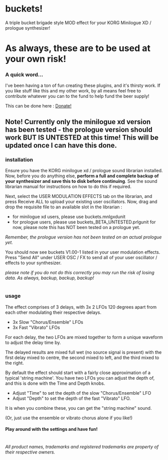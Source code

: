 # buckets!

A triple bucket brigade style MOD effect for your KORG Minilogue XD / prologue synthesizer!

# As always, these are to be used at your own risk!

### A quick word...
I've been having a ton of fun creating these plugins, and it's thirsty work. If you like stuff like this and my other work, by all means feel free to contribute whatever you can to the fund to help fund the beer supply!

This can be done here :  [Donate!](https://www.paypal.com/cgi-bin/webscr?cmd=_s-xclick&hosted_button_id=MSTCVLXMG7Z5J&source=url)



## Note! Currently only the minilogue xd version has been tested - the prologue version should work BUT IS UNTESTED at this time! This will be updated once I can have this done.


### installation

Ensure you have the KORG minilogue xd / prologue sound librarian installed. Now, before you do anything else, **perform a full and complete backup of your synthesizer and save this to disk before continuing**. See the sound librarian manual for instructions on how to do this if required.

Next, select the USER MODULATION EFFECTS tab on the librarian, and press Receive ALL to upload your existing user oscillators. Now, drag and drop the requisite file to an available slot in the librarian :
 - for minilogue xd users, please use buckets.mnlgxdunit
 - for prologue users, please use buckets_BETA_UNTESTED.prlgunit for now, please note this has NOT been tested on a prologue yet.
 
 *Remember, the prologue version has not been tested on an actual prologue yet.*

You should now see buckets V1.00-1 listed in your user modulation effects. Press "Send All" under USER OSC / FX to send all of your user oscillator / effects to your synthesizer.

*please note if you do not do this correctly you may run the risk of losing data. As always, backup, backup, backup!*

#
### usage

The effect comprises of 3 delays, with 3x 2 LFOs 120 degrees apart from each other modulating their respective delays.

- 3x Slow "Chorus/Ensemble" LFOs
- 3x Fast "Vibrato" LFOs

For each delay, the two LFOs are mixed together to form a unique waveform to adjust the delay time by.

The delayed results are mixed full wet (no source signal is present) with the first delay mixed to centre, the second mixed to left, and the third mixed to the right.

By default the effect should start with a fairly close approximation of a typical 'string machine'. You have two LFOs you can adjust the depth of, and this is done with the Time and Depth knobs.

- Adjust "Time" to set the depth of the slow "Chorus/Ensemble" LFO
- Adjust "Depth" to set the depth of the fast "Vibrato" LFO.

It is when you combine these, you can get the "string machine" sound.

(Or, just use the ensemble or vibrato chorus alone if you like!)




#### Play around with the settings and have fun!



#

 *All product names, trademarks and registered trademarks are property of their respective owners.*
